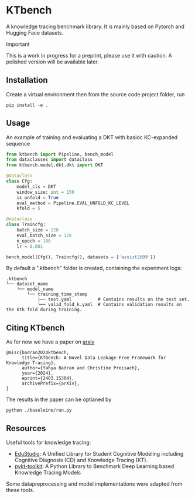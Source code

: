 # KTbench
A knowledge tracing benchmark library. It is mainly based on Pytorch and Hugging Face datasets.

> [!IMPORTANT]  
> This is a work in progress for a preprint, please use it with caution. A polished version will be available later.

## Installation

Create a virtual environment then from the source code project folder, run
```console
pip install -e .
```


## Usage
An example of training and evaluating a DKT with basidc KC-expanded sequence
```python
from ktbench import Pipeline, bench_model
from dataclasses import dataclass
from ktbench.model.dkt.dkt import DKT

@dataclass
class Cfg:
    model_cls = DKT
    window_size: int = 150
    is_unfold = True
    eval_method = Pipeline.EVAL_UNFOLD_KC_LEVEL
    kfold = 5

@dataclass
class Traincfg:
    batch_size = 128
    eval_batch_size = 128
    n_epoch = 100
    lr = 0.001

bench_model(Cfg(), Traincfg(), datasets = ['assist2009'])

```

By default a ".ktbench" folder is created, containing the experiment logs:

```
.ktbench
└── dataset_name
    └── model_name
        └── training_time_stamp
            ├── test.yaml          # Contains results on the test set.
            └── valid_fold_k.yaml  # Contains validation results on the kth fold during training.
```

## Citing KTbench
As for now we have a paper on [arxiv](https://arxiv.org/abs/2403.15304)
```
@misc{badran2024ktbench,
      title={KTbench: A Novel Data Leakage-Free Framework for Knowledge Tracing}, 
      author={Yahya Badran and Christine Preisach},
      year={2024},
      eprint={2403.15304},
      archivePrefix={arXiv},
}
```
The results in the paper can be optianed by
```console 
python ./baseleine/run.py
```
## Resources
Useful tools for knowledge tracing:
- [EduStudio](https://github.com/HFUT-LEC/EduStudio): A Unified Library for Student Cognitive Modeling including Cognitive Diagnosis (CD) and Knowledge Tracing (KT). 
- [pykt-toolkit](https://github.com/pykt-team/pykt-toolkit):  A Python Library to Benchmark Deep Learning based Knowledge Tracing Models 

Some datapreprocessing and model implementations were adapted from these tools.
